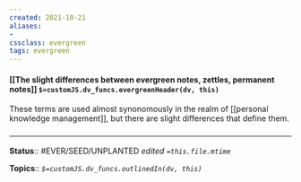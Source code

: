 ```yaml
---
created: 2021-10-21
aliases:
- 
cssclass: evergreen
tags: evergreen
---
```

#### [[The slight differences between evergreen notes, zettles, permanent notes]] `$=customJS.dv_funcs.evergreenHeader(dv, this)`

These terms are used almost synonomously in the realm of [[personal knowledge management]], but there are slight differences that define them.

### <hr class="footnote"/>

**Status**:: #EVER/SEED/UNPLANTED
*edited `=this.file.mtime`*

**Topics**::
*`$=customJS.dv_funcs.outlinedIn(dv, this)`*



